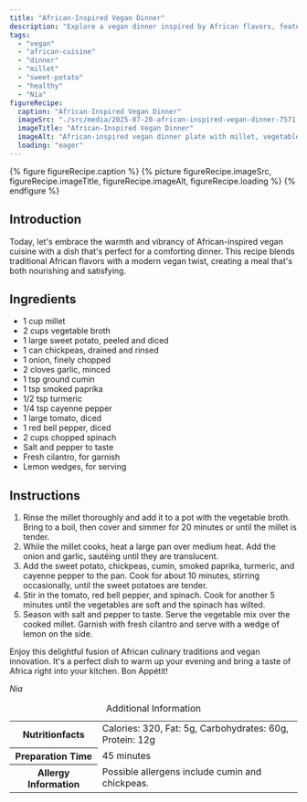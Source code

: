 ```yaml
---
title: "African-Inspired Vegan Dinner"
description: "Explore a vegan dinner inspired by African flavors, featuring millet, sweet potatoes, and spices, perfect for a cozy evening meal."
tags:
  - "vegan"
  - "african-cuisine"
  - "dinner"
  - "millet"
  - "sweet-potato"
  - "healthy"
  - "Nia"
figureRecipe: 
  caption: "African-Inspired Vegan Dinner"
  imageSrc: "./src/media/2025-07-20-african-inspired-vegan-dinner-7571.png"
  imageTitle: "African-Inspired Vegan Dinner"
  imageAlt: "African-inspired vegan dinner plate with millet, vegetables, and spices on a clean modern plate, garnished with cilantro and lemon, on a warm wooden table."
  loading: "eager"
---
```


{% figure figureRecipe.caption %}
{% picture figureRecipe.imageSrc, figureRecipe.imageTitle, figureRecipe.imageAlt, figureRecipe.loading %}
{% endfigure %}

## Introduction

Today, let's embrace the warmth and vibrancy of African-inspired vegan cuisine with a dish that's perfect for a comforting dinner. This recipe blends traditional African flavors with a modern vegan twist, creating a meal that's both nourishing and satisfying.

## Ingredients

- 1 cup millet
- 2 cups vegetable broth
- 1 large sweet potato, peeled and diced
- 1 can chickpeas, drained and rinsed
- 1 onion, finely chopped
- 2 cloves garlic, minced
- 1 tsp ground cumin
- 1 tsp smoked paprika
- 1/2 tsp turmeric
- 1/4 tsp cayenne pepper
- 1 large tomato, diced
- 1 red bell pepper, diced
- 2 cups chopped spinach
- Salt and pepper to taste
- Fresh cilantro, for garnish
- Lemon wedges, for serving

## Instructions

1. Rinse the millet thoroughly and add it to a pot with the vegetable broth. Bring to a boil, then cover and simmer for 20 minutes or until the millet is tender.
2. While the millet cooks, heat a large pan over medium heat. Add the onion and garlic, sautéing until they are translucent.
3. Add the sweet potato, chickpeas, cumin, smoked paprika, turmeric, and cayenne pepper to the pan. Cook for about 10 minutes, stirring occasionally, until the sweet potatoes are tender.
4. Stir in the tomato, red bell pepper, and spinach. Cook for another 5 minutes until the vegetables are soft and the spinach has wilted.
5. Season with salt and pepper to taste. Serve the vegetable mix over the cooked millet. Garnish with fresh cilantro and serve with a wedge of lemon on the side.

Enjoy this delightful fusion of African culinary traditions and vegan innovation. It's a perfect dish to warm up your evening and bring a taste of Africa right into your kitchen. Bon Appétit!

*Nia*

<table><caption class='sr-only'>Additional Information</caption><tr><th>Nutritionfacts</th><td>Calories: 320, Fat: 5g, Carbohydrates: 60g, Protein: 12g&nbsp;</td></tr><tr><th>Preparation Time</th><td>45 minutes&nbsp;</td></tr><tr><th>Allergy Information</th><td>Possible allergens include cumin and chickpeas.&nbsp;</td></tr></table>

